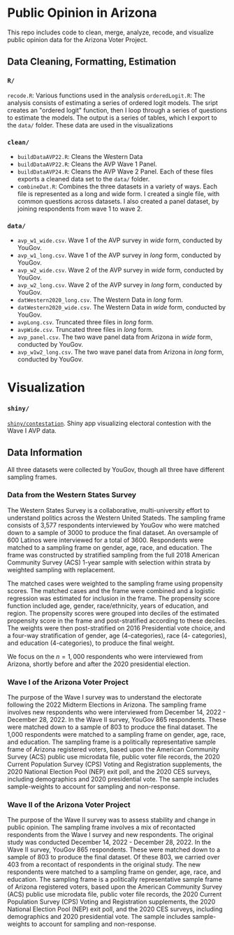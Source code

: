 # Public Opinion in Arizona

This repo includes code to clean, merge, analyze, recode, and visualize  public opinion data for the Arizona Voter Project.

## Data Cleaning, Formatting, Estimation
### $\texttt{R/}$

$\texttt{recode.R}$: Various functions used in the analysis
$\texttt{orderedLogit.R}$: The analysis consists of estimating a series of ordered logit models. The sript creates an "ordered logit"
function, then I loop through a series of questions to estimate the models. The output is a series of tables, which I export to the $\texttt{data/}$ folder. 
These data are used in the visualizations



### $\texttt{clean/}$

* $\texttt{buildDataAVP22.R}$: Cleans the Western Data 
* $\texttt{buildDataAVP22.R}$: Cleans the AVP Wave 1 Panel. 
* $\texttt{buildDataAVP24.R}$: Cleans the AVP Wave 2 Panel. 
Each of these files exports a cleaned data set to the $\texttt{data/}$ folder.
* $\texttt{combineDat.R}$: Combines the three datasets in a variety of ways. Each file is represented as a long and wide form. I created a single file, with common questions across datasets. I also created a panel dataset, by joining respondents from wave 1 to wave 2.

### $\texttt{data/}$

* $\texttt{avp_w1_wide.csv}$. Wave 1 of the AVP survey in *wide* form, conducted by YouGov.
* $\texttt{avp_w1_long.csv}$. Wave 1 of the AVP survey in *long* form, conducted by YouGov.
* $\texttt{avp_w2_wide.csv}$. Wave 2 of the AVP survey in *wide* form, conducted by YouGov.
* $\texttt{avp_w2_long.csv}$. Wave 2 of the AVP survey in *long* form, conducted by YouGov.
* $\texttt{datWestern2020_long.csv}$. The Western Data in *long* form.
* $\texttt{datWestern2020_wide.csv}$. The Western Data in *wide* form, conducted by YouGov.
* $\texttt{avpLong.csv}$. Truncated three files in *long* form.
* $\texttt{avpWide.csv}$. Truncated three files in *long* form.
* $\texttt{avp_panel.csv}$. The two wave panel data from Arizona in *wide* form, conducted by YouGov.
* $\texttt{avp_w1w2_long.csv}$. The two wave panel data from Arizona in *long* form, conducted by YouGov.



# Visualization

### $\texttt{shiny/}$

[$\texttt{shiny/contestation}$](https://viz.datascience.arizona.edu/avp_democracy/). Shiny app visualizing electoral contestion with the Wave I AVP data.

## Data Information

All three datasets were collected by YouGov, though all three have different sampling frames.


### Data from the Western States Survey

The Western States Survey is a collaborative, multi-university effort to understand politics across the Western United Stateds. The sampling frame consists of 
3,577 respondents interviewed by YouGov who were  matched down to a sample of 3000 to produce the final dataset. An oversample of 600
Latinos were interviewed for a total of 3600. Respondents were matched to a sampling frame on gender, age, race, and education. The
frame was constructed by stratified sampling from the full 2018 American Community Survey (ACS) 1-year sample with selection within strata by weighted
sampling with replacement.

The matched cases were weighted to the sampling frame using propensity scores. The matched cases and the frame were combined and a logistic
regression was estimated for inclusion in the frame. The propensity score function included age, gender, race/ethnicity, years of education,
and region. The propensity scores were grouped into deciles of the estimated propensity score in the frame and post-stratified according to
these deciles. The weights were then post-stratified on 2016 Presidential vote choice, and a four-way stratification of gender, age (4-categories), race (4-
categories), and education (4-categories), to produce the final weight.

We focus on the $n=1,000$ respondents who were interviewed from Arizona, shortly before and after the 2020 presidential election.


### Wave I of the Arizona Voter Project
The purpose of the Wave I survey was to understand the electorate following the 2022 Midterm Elections in Arizona. The sampling frame involves new respondents who were interviewed from December 14, 2022 - December 28, 2022. In the Wave II survey, YouGov 865 respondents. These were matched down to a sample of 803
to produce the final dataset. The 1,000 respondents were matched to a sampling frame on gender, age, race, and
education.  The sampling frame is a politically representative sample frame of Arizona registered voters, based upon the American Community Survey (ACS)
public use microdata file, public voter file records, the 2020 Current Population Survey (CPS) Voting and Registration supplements, the 2020 National Election Pool (NEP) exit poll, and the 2020 CES surveys, including demographics and 2020
presidential vote. The sample includes sample-weights to account for sampling and non-response.


### Wave II of the Arizona Voter Project
The purpose of the Wave II survey was to assess stability and change in public opinion. The sampling frame involves a mix of recontacted respondents from the Wave I survey and new respondents.
The original study was conducted  December 14, 2022 - December 28, 2022. In the Wave II survey, YouGov 865 respondents. These were matched down to a sample of 803
to produce the final dataset. Of these 803, we carried over 403 from a recontact of respondents in the original study. The new respondents were matched to a sampling frame on gender, age, race, and
education.  The sampling frame is a politically representative sample frame of Arizona registered voters, based upon the American Community Survey (ACS)
public use microdata file, public voter file records, the 2020 Current Population Survey (CPS) Voting and Registration supplements, the 2020 National Election Pool (NEP) exit poll, and the 2020 CES surveys, including demographics and 2020
presidential vote. The sample includes sample-weights to account for sampling and non-response.

